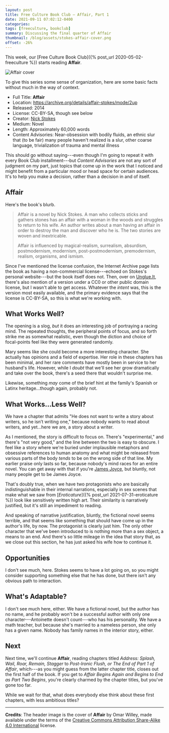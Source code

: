 ```yaml
---
layout: post
title: Free Culture Book Club — Affair, Part 1
date: 2021-09-11 07:02:12-0400
categories:
tags: [freeculture, bookclub]
summary: Discussing the final quarter of Affair
thumbnail: /blog/assets/stokes-affair-cover.png
offset: -26%
---
```


This week, our [Free Culture Book Club]({% post_url 2020-05-02-freeculture %}) starts reading **Affair**.

![Affair cover](/blog/assets/stokes-affair-cover.png "Affair cover")

To give this series some sense of organization, here are some basic facts without much in the way of context.

 * Full Title:  **Affair**
 * Location:  <https://archive.org/details/affair-stokes/mode/2up>
 * Released:  2014
 * License:  CC-BY-SA, though see below
 * Creator:  [Nick Stokes](http://www.nickstokes.net/)
 * Medium:  Novel
 * Length:  Approximately 60,000 words
 * Content Advisories:  Near-obsession with bodily fluids, an ethnic slur that (to be fair) many people haven't realized is a slur, other coarse language, trivialization of trauma and mental illness

This should go without saying---even though I'm going to repeat it with every Book Club installment---but *Content Advisories* are not any sort of judgment on my part, just topics that come up in the work that I noticed and might benefit from a particular mood or head space for certain audiences.  It's to help you make a decision, rather than a decision in and of itself.

## Affair

Here's the book's blurb.

 > Affair is a novel by Nick Stokes. A man who collects sticks and gathers stones has an affair with a woman in the woods and struggles to return to his wife. An author writes about a man having an affair in order to destroy the man and discover who he is. The two stories are woven and inextricable.
 >
 > Affair is influenced by magical-realism, surrealism, absurdism, postmodernism, modernism, post-postmodernism, premodernism, realism, organisms, and ismism.

Since I've mentioned the license confusion, the Internet Archive page lists the book as having a non-commercial license---echoed on Stokes's personal website---but the book itself does not.  Then, over on [Unglue.It](https://unglue.it/work/145808/), there's also mention of a version under a CC0 or other public domain license, but I wasn't able to get access.  Whatever the *intent* was, this is the version most easily available, and the primary evidence says that the license is CC-BY-SA, so this is what we're working with.

## What Works Well?

The opening is a slog, *but* it does an interesting job of portraying a racing mind.  The repeated thoughts, the peripheral points of focus, and so forth strike me as somewhat realistic, even though the diction and choice of focal-points feel like they were generated randomly.

Mary seems like she could become a more interesting character.  She actually has opinions and a field of expertise.  Her role in these chapters has been minimal, and her rare comments have mostly been in service to her husband's life.  However, while I *doubt* that we'll see her grow dramatically and take over the book, there's a seed there that wouldn't surprise me.

Likewise, something *may* come of the brief hint at the family's Spanish or Latinx heritage...though again, probably not.

## What Works...Less Well?

We have a chapter that admits "He does not want to write a story about writers, so he isn’t writing one," because nobody wants to read about writers, and yet...here we are, a story about a writer.

As I mentioned, the story is difficult to focus on.  There's "experimental," and there's "not very good," and the line between the two is easy to obscure.  I feel like a story where we're buried under implausible metaphors and obsessive references to human anatomy and what might be released from various parts of the body *tends* to be on the wrong side of that line.  My earlier praise only lasts so far, because nobody's mind races for an entire novel.  You can get away with that if you're [James Joyce](https://en.wikipedia.org/wiki/James_Joyce), but bluntly, not many people get to be James Joyce.

That's doubly true, when we have two protagonists who are basically indistinguishable in their internal narrations, especially in sex scenes that make what we saw from [*Eroticature*]({% post_url 2021-07-31-eroticature %}) look like sensitively written high art.  Their similarity is narratively justified, but it's still an impediment to reading.

And speaking of narrative justification, bluntly, the fictional novel seems terrible, and that seems like something that should have come up in the author's life, by now.  The protagonist is clearly just him.  The only other character that we've been introduced to is nothing more than a sex object, a means to an end.  And there's so little mileage in the idea that story that, as we close out this section, he has just asked his wife how to continue it.

## Opportunities

I don't see much, here.  Stokes seems to have a lot going on, so you might consider supporting something else that he has done, but there isn't any obvious path to interaction.

## What's Adaptable?

I don't see much here, either.  We have a fictional novel, but the author has no name, and he probably won't be a successful author with only one character---Antoinette doesn't count---who has his personality.  We have a math teacher, but because she's married to a nameless person, she only has a given name.  Nobody has family names in the interior story, either.

## Next

Next time, we'll continue **Affair**, reading chapters titled *Address:  Splash, Wail, Roar, Remain, Stagger* to *Post-Ironic Flush, or The End of Part 1 of Affair*, which---as you might guess from the latter chapter title, closes out the first half of the book.  If you get to *Affair Begins Again and Begins to End as Part Two Begins*, you're clearly charmed by the chapter titles, but you've gone too far.

While we wait for that, what does everybody else think about these first chapters, with less ambitious titles?

* * *

**Credits**:  The header image is the cover of **Affair** by Omar Willey,  made available under the terms of the [Creative Commons Attribution Share-Alike 4.0 International](https://creativecommons.org/licenses/by-sa/4.0/) license.
